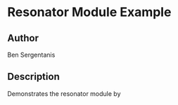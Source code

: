 # Resonator Module Example

## Author

Ben Sergentanis

## Description

Demonstrates the resonator module by 
